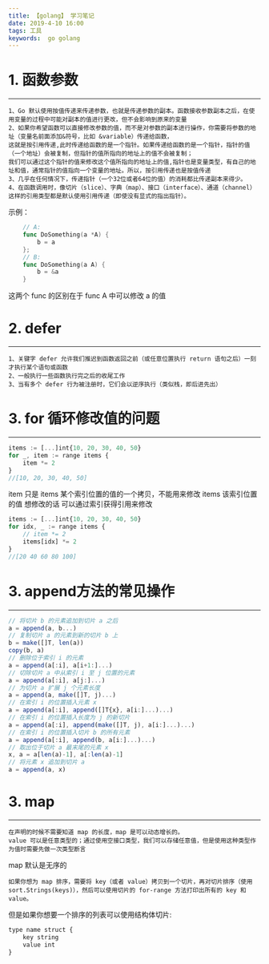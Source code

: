```yaml
---
title: 【golang】 学习笔记
date: 2019-4-10 16:00
tags: 工具
keywords:  go golang 
---
```


# 1. 函数参数
-------------
```
1、Go 默认使用按值传递来传递参数，也就是传递参数的副本。函数接收参数副本之后，在使用变量的过程中可能对副本的值进行更改，但不会影响到原来的变量
2、如果你希望函数可以直接修改参数的值，而不是对参数的副本进行操作，你需要将参数的地址（变量名前面添加&符号，比如 &variable）传递给函数，
这就是按引用传递,此时传递给函数的是一个指针。如果传递给函数的是一个指针，指针的值（一个地址）会被复制，但指针的值所指向的地址上的值不会被复制；
我们可以通过这个指针的值来修改这个值所指向的地址上的值,指针也是变量类型，有自己的地址和值，通常指针的值指向一个变量的地址。所以，按引用传递也是按值传递
3、几乎在任何情况下，传递指针（一个32位或者64位的值）的消耗都比传递副本来得少。
4、在函数调用时，像切片（slice）、字典（map）、接口（interface）、通道（channel）这样的引用类型都是默认使用引用传递（即使没有显式的指出指针）。
```
<!-- more -->
示例：
```go
    // A: 
    func DoSomething(a *A) {
        b = a
    };
    // B: 
    func DoSomething(a A) {
        b = &a
    }
```
这两个 func 的区别在于 func A 中可以修改 a 的值

# 2. defer
-------------
```
1、关键字 defer 允许我们推迟到函数返回之前（或任意位置执行 return 语句之后）一刻才执行某个语句或函数
2、一般执行一些函数执行完之后的收尾工作
3、当有多个 defer 行为被注册时，它们会以逆序执行（类似栈，即后进先出）
```
# 3. for 循环修改值的问题
------------
```js
items := [...]int{10, 20, 30, 40, 50}
for _, item := range items {
    item *= 2
}
//[10, 20, 30, 40, 50]
```
item 只是 items 某个索引位置的值的一个拷贝，不能用来修改 items 该索引位置的值
想修改的话 可以通过索引获得引用来修改
```js
items := [...]int{10, 20, 30, 40, 50}
for idx, _ := range items {
    // item *= 2
    items[idx] *= 2
}
//[20 40 60 80 100]
```
# 3. append方法的常见操作
------------
```js
// 将切片 b 的元素追加到切片 a 之后
a = append(a, b...)
// 复制切片 a 的元素到新的切片 b 上
b = make([]T, len(a))
copy(b, a)
// 删除位于索引 i 的元素
a = append(a[:i], a[i+1:]...)
// 切除切片 a 中从索引 i 至 j 位置的元素
a = append(a[:i], a[j:]...)
// 为切片 a 扩展 j 个元素长度
a = append(a, make([]T, j)...)
// 在索引 i 的位置插入元素 x
a = append(a[:i], append([]T{x}, a[i:]...)...)
// 在索引 i 的位置插入长度为 j 的新切片
a = append(a[:i], append(make([]T, j), a[i:]...)...)
// 在索引 i 的位置插入切片 b 的所有元素
a = append(a[:i], append(b, a[i:]...)...)
// 取出位于切片 a 最末尾的元素 x
x, a = a[len(a)-1], a[:len(a)-1]
// 将元素 x 追加到切片 a
a = append(a, x)
```
# 3. map
------------
```
在声明的时候不需要知道 map 的长度，map 是可以动态增长的。
value 可以是任意类型的；通过使用空接口类型，我们可以存储任意值，但是使用这种类型作为值时需要先做一次类型断言
```
map 默认是无序的
```
如果你想为 map 排序，需要将 key（或者 value）拷贝到一个切片，再对切片排序（使用 sort.Strings(keys)），然后可以使用切片的 for-range 方法打印出所有的 key 和 value。
```
但是如果你想要一个排序的列表可以使用结构体切片:
```js
type name struct {
    key string
    value int
}
```

